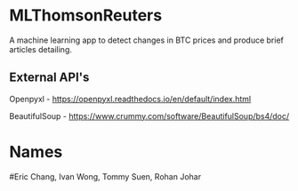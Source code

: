 # MLThomsonReuters
A machine learning app to detect changes in BTC prices and produce brief articles detailing.

## External API's
Openpyxl - https://openpyxl.readthedocs.io/en/default/index.html

BeautifulSoup - https://www.crummy.com/software/BeautifulSoup/bs4/doc/

# Names
#Eric Chang, Ivan Wong, Tommy Suen, Rohan Johar
